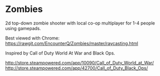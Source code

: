 # Zombies
2d top-down zombie shooter with local co-op multiplayer for 1-4 people using gamepads.

Best viewed with Chrome: https://rawgit.com/EncounterQ/Zombies/master/raycasting.html

Inspired by Call of Duty World At War and Black Ops.

http://store.steampowered.com/app/10090/Call_of_Duty_World_at_War/
http://store.steampowered.com/app/42700/Call_of_Duty_Black_Ops/
